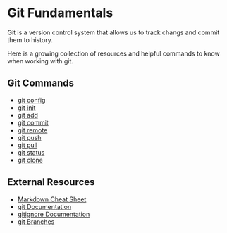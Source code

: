 # Git Fundamentals

Git is a version control system that allows us to track changs and commit them to history.

Here is a growing collection of resources and helpful commands to know when working with git.

## Git Commands 
- [git config](./commands/Config.md)
- [git init](./commands/Init.md)
- [git add](./commands/Add.md)
- [git commit](./commands/Commit.md)
- [git remote](./commands/Remote.md)
- [git push](./commands/Push.md)
- [git pull](./commands/Pull.md)
- [git status](./commands/Status.md)
- [git clone](./commands/Clone.md)

## External Resources 
- [Markdown Cheat Sheet](https://www.markdownguide.org/cheat-sheet/)
- [git Documentation](https://git-scm.com/docs)
- [gitignore Documentation](https://git-scm.com/docs/gitignore) 
- [git Branches](https://git-scm.com/book/en/v2/Git-Branching-Branches-in-a-Nutshell)